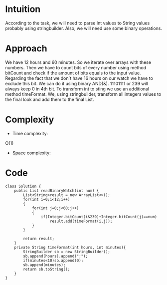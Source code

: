 # Intuition
<!-- Describe your first thoughts on how to solve this problem. -->
According to the task, we will need to parse Int values to String values probably using stringbuilder. Also, we will need use some binary operations.
# Approach
<!-- Describe your approach to solving the problem. -->
We have 12 hours and 60 minutes. So we iterate over arrays with these numbers. Then we have to count bits of every number using method bitCount and check if the amount of bits equals to the input value. Regarding the fact that we don`t have 16 hours on our watch we have to exclude this bit. We can do it using binary AND(&). 11101111 or 239 will always keep 0 in 4th bit. To transform int to sting we use an additional method timeFormat. We, using stringbuilder, transform all integers values to the final look and add them to the final List.     
# Complexity
- Time complexity:
<!-- Add your time complexity here, e.g. $$O(n)$$ -->
O(1)
- Space complexity:
<!-- Add your space complexity here, e.g. $$O(n)$$ -->

# Code
```
class Solution {
    public List readBinaryWatch(int num) {
        List<String>result = new ArrayList<>();
        for(int i=0;i<12;i++)
        {
            for(int j=0;j<60;j++)
            {
                if(Integer.bitCount(i&239)+Integer.bitCount(j)==num)
                    result.add(timeFormat(i,j));
            }
        }

        return result;
    }
    private String timeFormat(int hours, int minutes){
        StringBuilder sb = new StringBuilder();
        sb.append(hours).append(":");
        if(minutes<10)sb.append(0);
        sb.append(minutes);
        return sb.toString();
    }
}
```